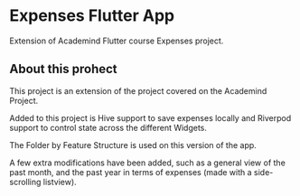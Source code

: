 # Expenses Flutter App

Extension of Academind Flutter course Expenses project. 


## About this prohect

This project is an extension of the project covered on the Academind Project. 

Added to this project is Hive support to save expenses locally and Riverpod support to control state across the different Widgets. 

The Folder by Feature Structure is used on this version of the app. 

A few extra modifications have been added, such as a general view of the past month, and the past year in terms of expenses (made with a side-scrolling listview).